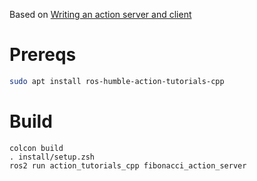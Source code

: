 Based on [Writing an action server and client](https://docs.ros.org/en/galactic/Tutorials/Actions/Writing-a-Cpp-Action-Server-Client.html)

# Prereqs

``` bash
sudo apt install ros-humble-action-tutorials-cpp
```

# Build

```
colcon build
. install/setup.zsh
ros2 run action_tutorials_cpp fibonacci_action_server
```
